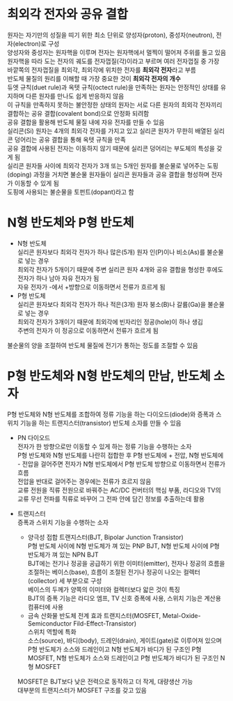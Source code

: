 # 최외각 전자와 공유 결합  
원자는 자기만의 성질을 띠기 위한 최소 단위로 양성자(proton), 중성자(neutron), 전자(electron)로 구성  
양성자와 중성자는 원자핵을 이루며 전자는 원자핵에서 멀찍이 떨어져 주위를 돌고 있음  
원자핵을 따라 도는 전자의 궤도를 전자껍질(각)이라고 부르며 여러 전자껍질 중 가장 바깥쪽의 전자껍질을 최외각, 최외각에 위치한 전자를 **최외각 전자**라고 부름  
반도체 물질의 원리를 이해할 때 가장 중요한 것이 **최외각 전자의 개수**  
듀엣 규칙(duet rule)과 옥텟 규칙(octect rule)을 만족하는 원자는 안정적인 상태를 유지하며 다른 원자를 만나도 쉽게 반응하지 않음  
이 규칙을 만족하지 못하는 불안정한 상태의 원자는 서로 다른 원자의 최외각 전자끼리 결합하는 공유 결합(covalent bond)으로 안정화 되려함  
공유 결합을 활용해 반도체 물질 내에 자유 전자를 만들 수 있음  
실리콘(Si) 원자는 4개의 최외각 전자를 가지고 있고 실리콘 원자가 무한히 배열된 실리콘 덩어리는 공유 결합을 통해 옥텟 규칙을 만족  
공유 결합에 사용된 전자는 이동하지 않기 때문에 실리콘 덩어리는 부도체의 특성을 갖게 됨  
실리콘 원자들 사이에 최외각 전자가 3개 또는 5개인 원자를 불순물로 넣어주는 도핑(doping) 과정을 거치면 불순물 원자들이 실리콘 원자들과 공유 결합을 형성하며 전자가 이동할 수 있게 됨  
도핑에 사용되는 불순물을 토펀트(dopant)라고 함  

# N형 반도체와 P형 반도체  
* N형 반도체  
실리콘 원자보다 최외각 전자가 하나 많은(5개) 원자 인(P)이나 비소(As)를 불순물로 넣는 경우  
최외각 전자가 5개이기 때문에 주변 실리콘 원자 4개와 공유 결합을 형성한 후에도 전자가 하나 남아 자유 전자가 됨  
자유 전자가 -에서 +방향으로 이동하면서 전류가 흐르게 됨  
* P형 반도체  
실리콘 원자보다 최외각 전자가 하나 적은(3개) 원자 붕소(B)나 갈륨(Ga)을 불순물로 넣는 경우  
최외각 전자가 3개이기 때문에 최외각에 빈자리인 정공(hole)이 하나 생김  
주변의 전자가 이 정공으로 이동하면서 전류가 흐르게 됨  

불순물의 양을 조절하여 반도체 물질에 전기가 통하는 정도를 조절할 수 있음  

# P형 반도체와 N형 반도체의 만남, 반도체 소자  
P형 반도체와 N형 반도체를 조합하여 정류 기능을 하는 다이오드(diode)와 증폭과 스위치 기능을 하는 트랜지스터(transistor) 반도체 소자를 만들 수 있음  
* PN 다이오드  
전자가 한 방향으로만 이동할 수 있게 하는 정류 기능을 수행하는 소자  
P형 반도체와 N형 반도체를 나란히 접합한 후 P형 반도체에 + 전압, N형 반도체에 - 전압을 걸어주면 전자가 N형 반도체에서 P형 반도체 방향으로 이동하면서 전류가 흐름  
전압을 반대로 걸어주는 경우에는 전류가 흐르지 않음  
교류 전원을 직류 전원으로 바꿔주는 AC/DC 컨버터의 핵심 부품, 라디오와 TV의 교류 무선 전파를 직류로 바꾸어 그 전파 안에 담긴 정보를 추출하는데 활용  
* 트랜지스터  
증폭과 스위치 기능을 수행하는 소자  
  * 양극성 접합 트랜지스터(BJT, Bipolar Junction Transistor)  
  P형 반도체 사이에 N형 반도체가 껴 있는 PNP BJT, N형 반도체 사이에 P형 반도체가 껴 있는 NPN BJT  
  BJT에는 전기나 정공을 공급하기 위한 이미터(emitter), 전자나 정공의 흐름을 조절하는 베이스(base), 흐름이 조절된 전기나 정공이 나오는 컬렉터(collector) 세 부분으로 구성  
  베이스의 두께가 양쪽의 이미터와 컬렉터보다 앏은 것이 특징  
  BJT의 증폭 기능은 라디오 엠프, TV 신호 증폭에 사용, 스위치 기능은 계산용 컴퓨터에 사용  
  * 금속 산화물 반도체 전계 효과 트랜지스터(MOSFET, Metal-Oxide-Semiconductor Fild-Effect-Transistor)  
  스위치 역할에 특화  
  소스(source), 바디(body), 드레인(drain), 게이트(gate)로 이루어져 있으며 P형 반도체가 소스와 드레인이고 N형 반도체가 바디가 된 구조인 P형 MOSFET, N형 반도체가 소스와 드레인이고 P형 반도체가 바디가 된 구조인 N형 MOSFET  

  MOSFET은 BJT보다 낮은 전력으로 동작하고 더 작게, 대량생산 가능  
  대부분의 트랜지스터가 MOSFET 구조를 갖고 있음  
